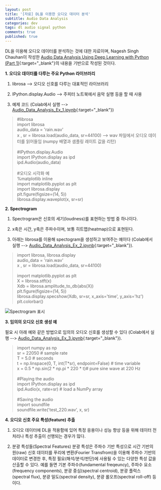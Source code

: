 ```yaml
---
layout: post
title: '[자료] DL을 이용한 오디오 데이터 분석'
subtitle: Audio Data Analysis
categories: dev
tags: dl audio signal python
comments: true
published: true
---
```

DL을 이용해 오디오 데이터를 분석하는 것에 대한 자료이며, Nagesh Singh Chauhan이 작성한 [Audio Data Analysis Using Deep Learning with Python (Part 1)](https://www.kdnuggets.com/2020/02/audio-data-analysis-deep-learning-python-part-1.html){:target="_blank"}의 내용을 기반으로 작성된 것이다.

**1. 오디오 데이터를 다루는 주요 Python 라이브러리**

1) librosa --> 오디오 신호를 다루는 대표적인 라이브러리

2) IPython.display.Audio --> 주피터 노트북에서 음악 실행 등을 할 때 사용

3) 예제 코드 (Colab에서 실행 --> [Audio_Data_Analysis_Ex_1.ipynb](https://colab.research.google.com/github/AIWithDaddy/AIWithDaddy.github.io/blob/master/code/Audio_Data_Analysis_Ex_1.ipynb){:target="_blank"})

> #librosa<br>
> import librosa<br>
> audio_data = 'rain.wav'<br>
> x , sr = librosa.load(audio_data, sr=44100) --> wav 파일에서 오디오 데이터를 읽어들임 (numpy 배열과 샘플링 레이트 값을 리턴)<br>
><br>
> #IPython.display.Audio<br>
> import IPython.display as ipd<br>
> ipd.Audio(audio_data)<br>
><br>
> #오디오 시각화 예<br>
> %matplotlib inline<br>
> import matplotlib.pyplot as plt<br>
> import librosa.display<br>
> plt.figure(figsize=(14, 5))<br>
> librosa.display.waveplot(x, sr=sr)<br>

**2. Spectrogram**

1) Spectrogram은 신호의 세기(loudness)를 표현하는 방법 중 하나이다.

2) x축은 시간, y축은 주파수이며, 보통 히트맵(heatmap)으로 표현된다.

3) 아래는 librosa를 이용해 spectogram을 생성하고 보여주는 예이다 (Colab에서 실행 --> [Audio_Data_Analysis_Ex_2.ipynb](https://colab.research.google.com/github/AIWithDaddy/AIWithDaddy.github.io/blob/master/code/Audio_Data_Analysis_Ex_2.ipynb){:target="_blank"}).

> import librosa, librosa.display<br>
> audio_data = 'rain.wav'<br>
> x , sr = librosa.load(audio_data, sr=44100)<br>
><br>
> import matplotlib.pyplot as plt<br>
> X = librosa.stft(x)<br>
> Xdb = librosa.amplitude_to_db(abs(X))<br>
> plt.figure(figsize=(14, 5))<br>
> librosa.display.specshow(Xdb, sr=sr, x_axis='time', y_axis='hz')<br>
> plt.colorbar()<br>

  ![Spectrogram 표시](https://AIWithDaddy.github.io/assets/img/dev/dl/2021-04-05-dev-dl-AudioDataAnalysis_1.jpg)

**3. 임의의 오디오 신호 생성 예**

필요 시 아래 예와 같은 방법으로 임의의 오디오 신호를 생성할 수 있다 (Colab에서 실행 --> [Audio_Data_Analysis_Ex_3.ipynb](https://colab.research.google.com/github/AIWithDaddy/AIWithDaddy.github.io/blob/master/code/Audio_Data_Analysis_Ex_3.ipynb){:target="_blank"}).

> import numpy as np<br>
> sr = 22050 # sample rate<br>
> T = 5.0    # seconds<br>
> t = np.linspace(0, T, int(T*sr), endpoint=False) # time variable<br>
> x = 0.5 * np.sin(2 * np.pi * 220 * t)# pure sine wave at 220 Hz<br>
> <br>
> #Playing the audio<br>
> import IPython.display as ipd<br>
> ipd.Audio(x, rate=sr) # load a NumPy array<br>
> <br>
> #Saving the audio<br>
> import soundfile<br>
> soundfile.write('test_220.wav', x, sr)<br>

**4. 오디오 신호 주요 특성(feature) 추출**

1) 오디오 데이터에 DL을 적용함에 있어 특정 응용이나 성능 향상 등을 위해 데이터 전처리나 특성 추출이 선행되는 경우가 많다.

2) 분광 특성들(Spectral Features)
  분광 특성은 주파수 기반 특성으로 시간 기반의 원(raw) 신호 데이터를 푸리에 변환(Fourier Transfrom)을 이용해 주파수 기반의 데이터로 변경한 후, 특정 필요(해석/분석/판단)에 사용될 수 있는 다양한 특성 값을 산출할 수 있다. 예를 들면 기본 주파수(fundamental freqeuncy), 주파수 요소(frequency components), 분광 중심(spectral centroid), 분광 플럭스(spectral flux), 분광 밀도(spectral density), 분광 롤오프(spectral roll-off) 등이다.
